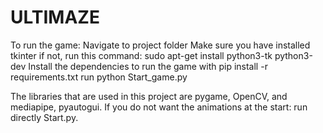 
# ULTIMAZE

To run the game:
Navigate to project folder
Make sure you have installed tkinter if not, run this command: sudo apt-get install python3-tk python3-dev
Install the dependencies to run the game with pip install -r requirements.txt
run python Start_game.py

The libraries that are used in this project are pygame, OpenCV, and mediapipe, pyautogui.
If you do not want the animations at the start: run directly Start.py.


